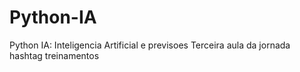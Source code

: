 # Python-IA
Python IA: Inteligencia Artificial e previsoes Terceira aula da jornada hashtag treinamentos 
